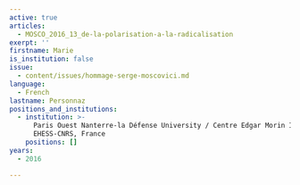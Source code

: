 ```yaml
---
active: true
articles:
  - MOSCO_2016_13_de-la-polarisation-a-la-radicalisation
exerpt: ''
firstname: Marie
is_institution: false
issue:
  - content/issues/hommage-serge-moscovici.md
language:
  - French
lastname: Personnaz
positions_and_institutions:
  - institution: >-
      Paris Ouest Nanterre-la Défense University / Centre Edgar Morin IIAC
      EHESS-CNRS, France
    positions: []
years:
  - 2016

---
```

